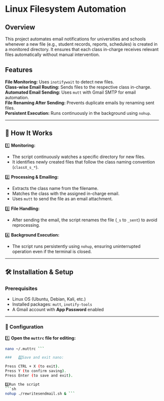 # Linux Filesystem Automation  

## Overview  

This project automates email notifications for universities and schools whenever a new file (e.g., student records, reports, schedules) is created in a monitored directory. It ensures that each class in-charge receives relevant files automatically without manual intervention.  

## Features  

 **File Monitoring:** Uses `inotifywait` to detect new files.  
 **Class-wise Email Routing:** Sends files to the respective class in-charge.  
 **Automated Email Sending:** Uses `mutt` with Gmail SMTP for email automation.  
 **File Renaming After Sending:** Prevents duplicate emails by renaming sent files.  
 **Persistent Execution:** Runs continuously in the background using `nohup`.  

---

## 🚀 How It Works  

1️⃣ **Monitoring:**  
   - The script continuously watches a specific directory for new files.  
   - It identifies newly created files that follow the class naming convention (`classX_s_*`).  

2️⃣ **Processing & Emailing:**  
   - Extracts the class name from the filename.  
   - Matches the class with the assigned in-charge email.  
   - Uses `mutt` to send the file as an email attachment.  

3️⃣ **File Handling:**  
   - After sending the email, the script renames the file (`_s` to `_sent`) to avoid reprocessing.  

4️⃣ **Background Execution:**  
   - The script runs persistently using `nohup`, ensuring uninterrupted operation even if the terminal is closed.  

---

## 🛠 Installation & Setup  

### Prerequisites  

- Linux OS (Ubuntu, Debian, Kali, etc.)  
- Installed packages: `mutt`, `inotify-tools`  
- A Gmail account with **App Password** enabled  

---

### 🔧 Configuration  

1️⃣ **Open the `muttrc` file for editing:**  
   ```sh
   nano ~/.muttrc ```

###   2️⃣Save and exit nano:

Press CTRL + X (to exit).
Press Y (to confirm saving).
Press Enter (to save and exit).

3️⃣Run the script 
```sh
nohup ./rewritesendmail.sh & ```



